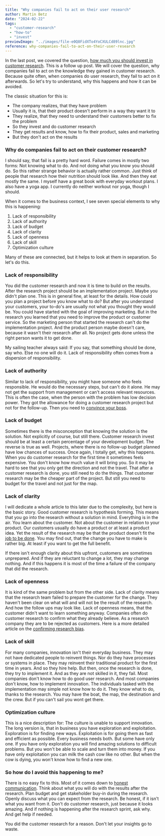 ```yaml
---
title: "Why companies fail to act on their user research"
author: Martin Betz
date: "2024-02-22"
tags:
  - "customer-research"
  - "how-to"
  - "invest"
previewImage: "../images/file-e0Q8FidXTo4YoCXULCd89lnc.jpg"
reference: why-companies-fail-to-act-on-their-user-research
---
```


In the last post, we covered the question, [how much you should invest in customer research](/en/blog/how-much-should-i-invest-in-user-research/). This is a follow up post. We will cover the question, why companies fail to act on the knowledge they gained in customer research. Because quite often, when companies do user research, they fail to act on it afterwards. So let's try to understand, why this happens and how it can be avoided.

The classic situation for this is:

- The company realizes, that they have problem
- Usually it is, that their product doesn't perform in a way they want it to
- They realize, that they need to understand their customers better to fix the problem
- So they invest and do customer research
- They get results and know, how to fix their product, sales and marketing
- But they don't act on the results

### Why do companies fail to act on their customer research?

I should say, that fail is a pretty hard word. Failure comes in mostly two forms: Not knowing what to do. And not doing what you know you should do. So this rather strange behavior is actually rather common. Just think of people that research how their nutrition should look like. And then they eat mostly the same. I myself have a great book with everyday workout plans. I also have a yoga app. I currently do neither workout nor yoga, though I should.

When it comes to the business context, I see seven special elements to why this is happening:

1. Lack of responsibility
2. Lack of authority
3. Lack of budget
4. Lack of clarity
5. Lack of openness
6. Lack of skill
7. Optimization culture

Many of these are connected, but it helps to look at them in separation. So let's do this.

### Lack of responsibility

You did the customer research and now it is time to build on the results. After the research project should be an implementation project. Maybe you didn't plan one. This is in general fine, at least for the details. How could you plan a project before you know what to do? But after you understand your customers, your to-do's are usually not what you thought they would be. You could have started with the goal of improving marketing. But in the research you learned that you need to improve the product or customer service. So the marketing person that started the research can't do the implementation project. And the product person maybe doesn't care, because it wasn't their research after all. No project gets done unless the right person wants it to get done. 

My sailing teacher always said: If you say, that something should be done, say who. Else no one will do it. Lack of responsibility often comes from a dispersion of responsibility.

### Lack of authority

Similar to lack of responsibility, you might have someone who feels responsible. He would do the necessary steps, but can't do it alone. He may not get the support from management or can't access relevant resources. This is often the case, when the person with the problem has low decision power. They got the allowance for doing a customer research project but not for the follow-up. Then you need to [convince your boss](/en/blog/how-to-convince-your-boss/).

### Lack of budget

Sometimes there is the misconception that knowing the solution is the solution. Not explicitly of course, but still there. Customer research invest should be at least a certain percentage of your development budget. The reverse is true as well. Projects, where there is no follow-up budget planned have low chances of success. Once again, I totally get, why this happens. When you do customer research for the first time it sometimes feels expensive. You don't know how much value it will bring you. So it may be hard to see that you only get the direction and not the travel. That after a customer research is done, you still need to do the things. That customer research may be the cheaper part of the project. But still you need to budget for the travel and not just for the map.

### Lack of clarity

I will dedicate a whole article to this later due to the complexity, but here is the basic story. Good customer research is hypothesis forming. This means that you go into the research without a solution in mind. Everything is in the air. You learn about the customer. Not about the customer in relation to your product. Our customers usually do have a product or at least a product idea. Yet the result of the research may be that the product doesn't fit the [job to be done](/en/blog/understanding-the-jobs-to-be-done-perspective/). You may find out, that the change you have to make is rather big. At least if you want to get the full benefit.

If there isn't enough clarity about this upfront, customers are sometimes unprepared. And if they are reluctant to change a lot, they may change nothing. And if this happens it is most of the time a failure of the company that did the research.

### Lack of openness

It is kind of the same problem but from the other side. Lack of clarity means that the research team failed to prepare the customer for the change. They haven't been clear on what will and will not be the result of the research. And how the follow ups may look like. Lack of openness means, that the customer didn't want to learn something anyway. Companies often do customer research to confirm what they already believe. As a research company they are to be rejected as customers. Here is a more detailed article on the [confirming research bias](/en/blog/how-to-avoid-the-confirming-research-bias/).

### Lack of skill

For many companies, innovation isn't their everyday business. They may not have dedicated people to reinvent things. Nor do they have processes or systems in place. They may reinvent their traditional product for the first time in years. And so they hire help. But then, once the research is done, they try to implement it. And as they are not skilled in it, they fail. Most companies don't know how to do good user research. And most companies don't know, how to implement innovation. The individuals tasked with the implementation may simple not know how to do it. They know what to do, thanks to the research. You may have the boat, the map, the destination and the crew. But if you can't sail you wont get there.

### Optimization culture

This is a nice description for: The culture is unable to support innovation. The long version is, that in business you have exploration and exploitation. Exploration is for finding new ways. Exploitation is for going them as fast and efficient as possible. Every business needs both. But some have only one. If you have only exploration you will find amazing solutions to difficult problems. But you won't be able to scale and turn them into money. If you have only exploitation you can milk the cash cow like no other. But when the cow is dying, you won't know how to find a new one.

### So how do I avoid this happening to me?

There is no easy fix to this. Most of it comes down to [honest communication](/en/blog/your-language-limits-your-achievements/). Think about what you will do with the results after the research. Plan budget and get stakeholder buy-in during the research. Openly discuss what you can expect from the research. Be honest, if it isn't what you want from it. Don't do customer research, just because it looks amazing. And if nothing is happening after the research sprint, ask why. And get help if needed. 

You did the customer research for a reason. Don't let your insights go to waste.
